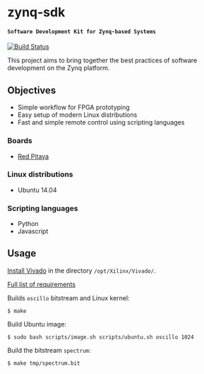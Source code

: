 # zynq-sdk

#### `Software Development Kit for Zynq-based Systems`

[![Build Status](http://5e512223.ngrok.io/job/zynq-sdk/badge/icon)](http://5e512223.ngrok.io/job/zynq-sdk/)

This project aims to bring together the best practices of software development on the Zynq platform.

## Objectives

* Simple workflow for FPGA prototyping
* Easy setup of modern Linux distributions
* Fast and simple remote control using scripting languages

### Boards

* [Red Pitaya](http://redpitaya.com)

### Linux distributions

* Ubuntu 14.04

### Scripting languages

* Python
* Javascript

## Usage

[Install Vivado](https://github.com/Koheron/zynq-sdk/issues/37) in the directory `/opt/Xilinx/Vivado/`.

[Full list of requirements](https://github.com/Koheron/zynq-sdk/issues/4)

Builds `oscillo` bitstream and Linux kernel:
```
$ make
```

Build Ubuntu image:
```
$ sudo bash scripts/image.sh scripts/ubuntu.sh oscillo 1024
```

Build the bitstream `spectrum`:
```
$ make tmp/spectrum.bit
```
